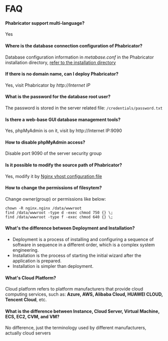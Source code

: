 # FAQ

#### Phabricator support multi-language?

Yes

#### Where is the database connection configuration of Phabricator?

Database configuration information in *metabase.conf* in the Phabricator installation directory, [refer to the installation directory](/stack-components.md#metabase)

#### If there is no domain name, can I deploy Phabricator?

Yes, visit Phabricator by *http://Internet IP*

#### What is the password for the database root user?

The password is stored in the server related file: `/credentials/password.txt`

#### Is there a web-base GUI database management tools?

Yes, phpMyAdmin is on it, visit by http://Internet IP:9090

#### How to disable phpMyAdmin access?

Disable port 9090 of the server security group

#### Is it possible to modify the source path of Phabricator?

Yes, modify it by [Nginx vhost configuration file](/stack-components.md)

#### How to change the permissions of filesytem?

Change owner(group) or permissions like below:

```shell
chown -R nginx.nginx /data/wwwroot
find /data/wwwroot -type d -exec chmod 750 {} \;
find /data/wwwroot -type f -exec chmod 640 {} \;
```
#### What's the difference between Deployment and Installation?

- Deployment is a process of installing and configuring a sequence of software in sequence in a different order, which is a complex system engineering.  
- Installation is the process of starting the initial wizard after the application is prepared.  
- Installation is simpler than deployment. 

#### What's Cloud Platform?

Cloud platform refers to platform manufacturers that provide cloud computing services, such as: **Azure, AWS, Alibaba Cloud, HUAWEI CLOUD, Tencent Cloud**, etc.

#### What is the difference between Instance, Cloud Server, Virtual Machine, ECS, EC2, CVM, and VM?

No difference, just the terminology used by different manufacturers, actually cloud servers